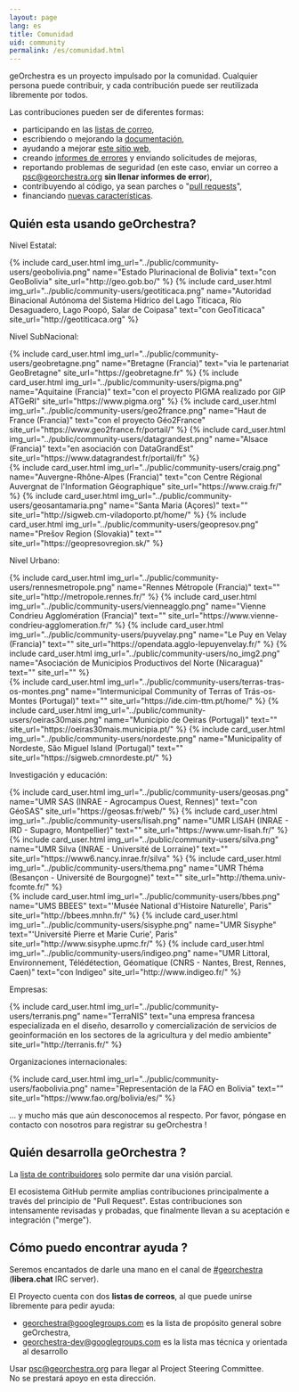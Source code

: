 ```yaml
---
layout: page
lang: es
title: Comunidad
uid: community
permalink: /es/comunidad.html
---
```


geOrchestra es un proyecto impulsado por la comunidad. Cualquier persona puede contribuir, y cada contribución puede ser reutilizada libremente por todos.

Las contribuciones pueden ser de diferentes formas:

 * participando en las [listas de correo](https://groups.google.com/group/georchestra?hl=en),
 * escribiendo o mejorando la  [documentación](https://github.com/georchestra/georchestra/blob/master/README.md),
 * ayudando a mejorar [este sitio web](https://github.com/georchestra/georchestra.github.io),
 * creando [informes de errores](https://github.com/georchestra/georchestra/issues) y enviando solicitudes de mejoras,
 * reportando problemas de seguridad (en este caso, enviar un correo a <psc@georchestra.org> **sin llenar informes de error**),
 * contribuyendo al código, ya sean parches o "[pull requests](https://help.github.com/articles/creating-a-pull-request)",
 * financiando [nuevas características](https://github.com/georchestra/georchestra/issues?direction=desc&labels=enhancement&page=1&sort=updated&state=open).


## Quién esta usando geOrchestra?

Nivel Estatal:

<div class="row">
  {% include card_user.html img_url="../public/community-users/geobolivia.png" name="Estado Plurinacional de Bolivia" text="con GeoBolivia" site_url="http://geo.gob.bo/" %}
  {% include card_user.html img_url="../public/community-users/geotiticaca.png" name="Autoridad Binacional Autónoma del Sistema Hídrico del Lago Titicaca, Río Desaguadero, Lago Poopó, Salar de Coipasa" text="con GeoTiticaca" site_url="http://geotiticaca.org" %}
</div>

Nivel SubNacional:

<div class="row">
  {% include card_user.html img_url="../public/community-users/geobretagne.png" name="Bretagne (Francia)" text="via le partenariat GeoBretagne" site_url="https://geobretagne.fr" %}
  {% include card_user.html img_url="../public/community-users/pigma.png" name="Aquitaine (Francia)" text="con el proyecto PIGMA realizado por GIP ATGeRI" site_url="https://www.pigma.org" %}
  {% include card_user.html img_url="../public/community-users/geo2france.png" name="Haut de France (Francia)" text="con el proyecto Géo2France" site_url="https://www.geo2france.fr/portail/" %}
  {% include card_user.html img_url="../public/community-users/datagrandest.png" name="Alsace (Francia)" text="en asociación con DataGrandEst" site_url="https://www.datagrandest.fr/portail/fr" %}
</div>
<div class="row">
  {% include card_user.html img_url="../public/community-users/craig.png" name="Auvergne-Rhône-Alpes (Francia)" text="con Centre Régional Auvergnat de l'Information Géographique" site_url="https://www.craig.fr/" %}
  {% include card_user.html img_url="../public/community-users/geosantamaria.png" name="Santa Maria (Açores)" text="" site_url="http://sigweb.cm-viladoporto.pt/home/" %}
  {% include card_user.html img_url="../public/community-users/geopresov.png" name="Prešov Region (Slovakia)" text="" site_url="https://geopresovregion.sk/" %}
</div>

Nivel Urbano:

 <div class="row">
  {% include card_user.html img_url="../public/community-users/rennesmetropole.png" name="Rennes Métropole (Francia)" text="" site_url="http://metropole.rennes.fr/" %}
  {% include card_user.html img_url="../public/community-users/vienneagglo.png" name="Vienne Condrieu Agglomération (Francia)" text="" site_url="https://www.vienne-condrieu-agglomeration.fr/" %}
  {% include card_user.html img_url="../public/community-users/puyvelay.png" name="Le Puy en Velay (Francia)" text="" site_url="https://opendata.agglo-lepuyenvelay.fr/" %}
  {% include card_user.html img_url="../public/community-users/no_img2.png" name="Asociación de Municipios Productivos del Norte (Nicaragua)" text="" site_url="" %}
</div>
<div class="row">
  {% include card_user.html img_url="../public/community-users/terras-tras-os-montes.png" name="Intermunicipal Community of Terras of Trás-os-Montes (Portugal)" text="" site_url="https://ide.cim-ttm.pt/home/" %}
  {% include card_user.html img_url="../public/community-users/oeiras30mais.png" name="Município de Oeiras (Portugal)" text="" site_url="https://oeiras30mais.municipia.pt/" %}
  {% include card_user.html img_url="../public/community-users/nordeste.png" name="Municipality of Nordeste, São Miguel Island (Portugal)" text="" site_url="https://sigweb.cmnordeste.pt/" %}
</div>

Investigación y educación:

<div class="row">
  {% include card_user.html img_url="../public/community-users/geosas.png" name="UMR SAS (INRAE - Agrocampus Ouest, Rennes)" text="con GéoSAS" site_url="https://geosas.fr/web/" %}
  {% include card_user.html img_url="../public/community-users/lisah.png" name="UMR LISAH (INRAE - IRD - Supagro, Montpellier)" text="" site_url="https://www.umr-lisah.fr/" %}
  {% include card_user.html img_url="../public/community-users/silva.png" name="UMR Silva (INRAE - Université de Lorraine)" text="" site_url="https://www6.nancy.inrae.fr/silva" %}
  {% include card_user.html img_url="../public/community-users/thema.png" name="UMR Théma (Besançon - Université de Bourgogne)" text="" site_url="http://thema.univ-fcomte.fr/" %}
</div>
<div class="row">
  {% include card_user.html img_url="../public/community-users/bbes.png" name="UMS BBEES" text="'Musée National d'Histoire Naturelle', Paris" site_url="http://bbees.mnhn.fr/" %}
  {% include card_user.html img_url="../public/community-users/sisyphe.png" name="UMR Sisyphe" text="'Université Pierre et Marie Curie', Paris" site_url="http://www.sisyphe.upmc.fr/" %}
  {% include card_user.html img_url="../public/community-users/indigeo.png" name="UMR Littoral, Environnement, Télédétection, Géomatique (CNRS - Nantes, Brest, Rennes, Caen)" text="con Indigeo" site_url="http://www.indigeo.fr/" %}
</div>

Empresas:

<div class="row">
  {% include card_user.html img_url="../public/community-users/terranis.png" name="TerraNIS" text="una empresa francesa especializada en el diseño, desarrollo y comercialización de servicios de geoinformación en los sectores de la agricultura y del medio ambiente" site_url="http://terranis.fr/" %}
</div>

Organizaciones internacionales:

<div class="row">
  {% include card_user.html img_url="../public/community-users/faobolivia.png" name="Representación de la FAO en Bolivia" text="" site_url="https://www.fao.org/bolivia/es/" %}
</div>

... y mucho más que aún desconocemos al respecto. Por favor, póngase en contacto con nosotros para registrar su geOrchestra !


## Quién desarrolla geOrchestra ?


La [lista de contribuidores](https://github.com/orgs/georchestra/people) solo permite dar una visión parcial.

El ecosistema GitHub permite amplias contribuciones principalmente a través del principio de "Pull Request". Estas contribuciones son intensamente revisadas y probadas, que finalmente llevan a su aceptación e integración ("merge").


## Cómo puedo encontrar ayuda ?

Seremos encantados de darle una mano en el canal de [#georchestra](https://kiwiirc.com/client/irc.libera.chat/georchestra) (**libera.chat** IRC server).

El Proyecto cuenta con dos **listas de correos**, al que puede unirse libremente para pedir ayuda:

 * [georchestra@googlegroups.com](https://groups.google.com/group/georchestra?hl=fr) es la lista de propósito general sobre geOrchestra,
 * [georchestra-dev@googlegroups.com](https://groups.google.com/group/georchestra-dev?hl=fr) es la lista mas técnica y orientada al desarrollo

Usar psc@georchestra.org para llegar al Project Steering Committee.<br />
No se prestará apoyo en esta dirección.
